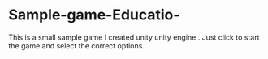 # Sample-game-Educatio-
This is a small sample game I created unity unity engine . Just click to start the game and select the correct options.
